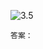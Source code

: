 ![3.5](https://images.gitee.com/uploads/images/2021/0416/155629_0df4120e_1720749.png "3.5.png")

`答案：`